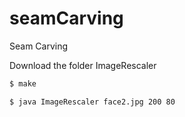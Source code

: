 # seamCarving
Seam Carving

Download the folder ImageRescaler
```sh
$ make
```

```sh
$ java ImageRescaler face2.jpg 200 80
```
